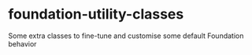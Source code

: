 foundation-utility-classes
==========================

Some extra classes to fine-tune and customise some default Foundation behavior
